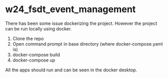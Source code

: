 # w24_fsdt_event_management

There has been some issue dockerizing the project. However the project can be run locally using docker.

1. Clone the repo
2. Open command prompt in base directory (where docker-compose.yaml is)
3. docker-compose build
4. docker-compose up

All the apps should run and can be seen in the docker desktop.
